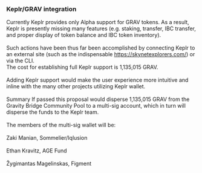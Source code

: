 
### Keplr/GRAV integration
Currently Keplr provides only Alpha support for GRAV tokens. As a result, Keplr is presently missing many features (e.g. staking, transfer, IBC transfer, and proper display of token balance and IBC token inventory). <br><br>
Such actions have been thus far been accomplished by connecting Keplr to an external site (such as the indispensable https://skynetexplorers.com/) or via the CLI.<br>
The cost for establishing full Keplr support is 1,135,015 GRAV.<br><br>
Adding Keplr support would make the user experience more intuitive and inline with the many other projects utilizing Keplr wallet.<br><br>
Summary If passed this proposal would disperse 1,135,015 GRAV from the Gravity Bridge Community Pool to a multi-sig account, which in turn will disperse the funds to the Keplr team.<br><br>
The members of the multi-sig wallet will be:<br><br>
Zaki Manian, Sommelier/Iqlusion<br><br>
Ethan Kravitz, AGE Fund<br><br>
Žygimantas Magelinskas, Figment
